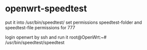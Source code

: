 # openwrt-speedtest

put it into /usr/bin/speedtest/ set permissions speedtest-folder and speedtest-file permissions for 777

login openwrt by ssh and run it
root@OpenWrt:~# /usr/bin/speedtest/speedtest
